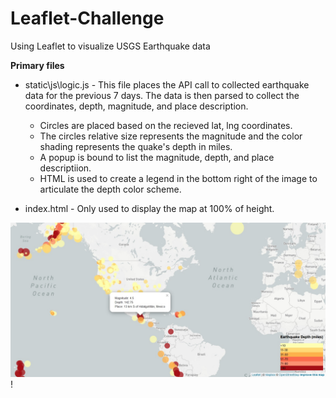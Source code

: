 # Leaflet-Challenge
Using Leaflet to visualize USGS Earthquake data

**Primary files**
* static\js\logic.js - This file places the API call to collected earthquake data for the previous 7 days.  The data is then parsed to collect the coordinates, depth, magnitude, and place description.  

  * Circles are placed based on the recieved lat, lng coordinates.
  * The circles relative size represents the magnitude and the color shading represents the quake's depth in miles.
  * A popup is bound to list the magnitude, depth, and place descriptiion.
  * HTML is used to create a legend in the bottom right of the image to articulate the depth color scheme. 

* index.html - Only used to display the map at 100% of height.

![USGS - Earthquake Activity Past 7 Days](images/Leaflet_USGS.jpg)!

